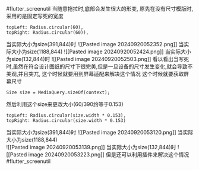 #flutter_screenutil 
当随意拖拉时,底部会发生很大的形变,
原先在没有尺寸模版时,采用的是固定写死的宽度
```
topLeft: Radius.circular(60),
topRight: Radius.circular(60)),
```
当实际大小为size(391,844)时
![[Pasted image 20240920052352.png]]
当实际大小为size(1188,844)
![[Pasted image 20240920052424.png]]
当实际大小为size(132,844)时
![[Pasted image 20240920052503.png]]
看以看出当写死时,虽然在符合设计图纸的尺寸下很完美,但是一旦设备的尺寸发生变化,就会导致不美观,并且突兀,
这个时候就要用到屏幕适配来解决这个情况
这个时候就要获取屏幕尺寸
```
Size size = MediaQuery.sizeOf(context);
```
然后利用这个size来更改大小(60/390约等于0.153)
```
topLeft: Radius.circular(size.width * 0.153),
topRight: Radius.circular(size.width * 0.153)
```
当实际大小为size(391,844)时
![[Pasted image 20240920053120.png]]
当实际大小为size(1188,844)\
![[Pasted image 20240920053139.png]]
当实际大小为size(132,844)时
![[Pasted image 20240920053223.png]]
但是还可以利用插件来解决这个情况
#flutter_screenutil 
